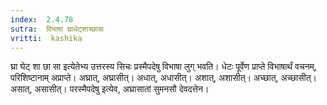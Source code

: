```yaml
---
index:  2.4.78
sutra:  विभाषा घ्राधेट्शाच्छासः
vritti:  kashika 
---
```


घ्रा घेट् शा छा सा इत्येतेभ्य उत्तरस्य सिचः प्रस्मैपदेषु विभाषा लुग् भवति। धेटः पूर्वेण प्राप्ते विभाषार्थं वचनम्, परिशिष्टानाम् अप्राप्ते। अघ्रात्, अघ्रासीत्। अधात्, अधासीत्। अशात्, अशासीत्। अच्छात्, अच्छासीत्। असात्, असासीत्। परस्मैपदेषु इत्येव, अघ्रासातां सुमनसौ देवदत्तेन।

